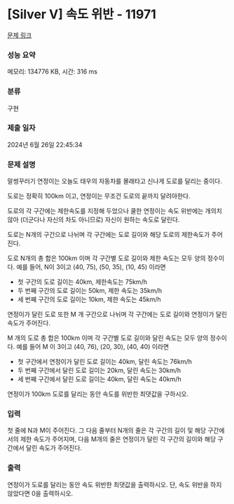 # [Silver V] 속도 위반 - 11971 

[문제 링크](https://www.acmicpc.net/problem/11971) 

### 성능 요약

메모리: 134776 KB, 시간: 316 ms

### 분류

구현

### 제출 일자

2024년 6월 26일 22:45:34

### 문제 설명

<p>말썽꾸러기 연정이는 오늘도 태우의 자동차를 몰래타고 신나게 도로를 달리는 중이다.</p>

<p>도로는 정확히 100km 이고, 연정이는 무조건 도로의 끝까지 달려야한다.</p>

<p>도로의 각 구간에는 제한속도를 지정해 두었으나 쿨한 연정이는 속도 위반에는 개의치 않아 (더군다나 자신의 차도 아니므로) 자신이 원하는 속도로 달린다.</p>

<p>도로는 N개의 구간으로 나뉘며 각 구간에는 도로 길이와 해당 도로의 제한속도가 주어진다. </p>

<p>도로 N개의 총 합은 100km 이며 각 구간별 도로 길이와 제한 속도는 모두 양의 정수이다. 예를 들어, N이 3이고 (40, 75), (50, 35), (10, 45) 이라면 </p>

<ul>
	<li>첫 구간의 도로 길이는 40km, 제한속도는 75km/h </li>
	<li>두 번째 구간의 도로 길이는 50km, 제한 속도는 35km/h </li>
	<li>세 번째 구간의 도로 길이는 10km, 제한 속도는 45km/h</li>
</ul>

<p>연정이가 달린 도로 또한 M 개 구간으로 나뉘며 각 구간에는 도로 길이와 연정이가 달린 속도가 주어진다. </p>

<p>M 개의 도로 총 합은 100km 이며 각 구간별 도로 길이와 달린 속도는 모두 양의 정수이다. 예를 들어 M 이 3이고 (40, 76), (20, 30), (40, 40) 이라면 </p>

<ul>
	<li>첫 구간에서 연정이가 달린 도로 길이는 40km, 달린 속도는 76km/h</li>
	<li>두 번째 구간에서 달린 도로 길이는 20km, 달린 속도는 30km/h</li>
	<li>세 번째 구간에서 달린 도로 길이는 40km, 달린 속도는 40km/h</li>
</ul>

<p>연정이가 100km 도로를 달리는 동안 속도를 위반한 최댓값을 구하시오.</p>

### 입력 

 <p>첫 줄에 N과 M이 주어진다. 그 다음 줄부터 N개의 줄은 각 구간의 길이 및 해당 구간에서의 제한 속도가 주어지며, 다음 M개의 줄은 연정이가 달린 각 구간의 길이와 해당 구간에서 달린 속도가 주어진다.</p>

### 출력 

 <p>연정이가 도로를 달리는 동안 속도 위반한 최댓값을 출력하시오. 단, 속도 위반을 하지 않았다면 0을 출력하시오.</p>


